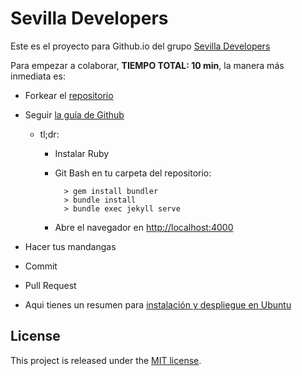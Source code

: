 # Sevilla Developers

Este es el proyecto para Github.io del grupo [Sevilla Developers](https://www.facebook.com/groups/sevilladevelopers)

Para empezar a colaborar, **TIEMPO TOTAL: 10 min**, la manera más inmediata es:

* Forkear el [repositorio](https://github.com/SevillaDevelopers/sevilladevelopers.github.io)
* Seguir [la guía de Github](https://help.github.com/articles/setting-up-your-github-pages-site-locally-with-jekyll/)
  * tl;dr:
    * Instalar Ruby
    * Git Bash en tu carpeta del repositorio:

            > gem install bundler
            > bundle install
            > bundle exec jekyll serve
    * Abre el navegador en [http://localhost:4000](http://localhost:4000)

* Hacer tus mandangas
* Commit
* Pull Request
* Aqui tienes un resumen para [instalación y despliegue en Ubuntu](https://gist.github.com/davidjguru/e9bcc0c40656dc68fcb66cab3f0d1900)


## License


This project is released under the [MIT license](LICENSE).
